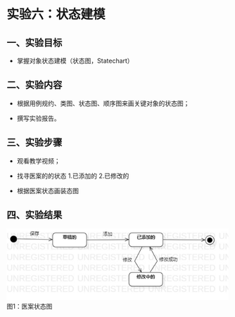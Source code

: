 # 实验六：状态建模

## 一、实验目标

- 掌握对象状态建模（状态图，Statechart）

## 二、实验内容

- 根据用例规约、类图、状态图、顺序图来画关键对象的状态图；

- 撰写实验报告。

## 三、实验步骤

- 观看教学视频；

- 找寻医案的的状态
1.已添加的
2.已修改的

- 根据医案状态画装态图

## 四、实验结果
![医案状态图](./Lab7_StatechartDiagram.jpg)  
图1：医案状态图
